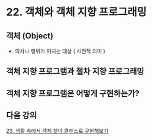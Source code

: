 # 22. 객체와 객체 지향 프로그래밍

## 객체 (Object)

- 의사나 행위가 미치는 대상 ( 사전적 의미 )


## 객체 지향 프로그램과 절차 지향 프로그래밍





## 객체 지향 프로그램은 어떻게 구현하는가?




## 다음 강의
[23. 생활 속에서 객체 찾아 클래스로 구현해보기](https://gitlab.com/easyspubjava/javacoursework/-/blob/master/Chapter2/2-23/README.md)
